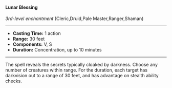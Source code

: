 #### Lunar Blessing
*3rd-level enchantment* (Cleric,Druid,Pale Master,Ranger,Shaman)
___
- **Casting Time:** 1 action
- **Range:** 30 feet
- **Components:** V, S
- **Duration:** Concentration, up to 10 minutes
---
The spell reveals the secrets typically cloaked by darkness. Choose any number of creatures within range. For the duration, each target has darkvision out to a range of 30 feet, and has advantage on stealth ability checks.
